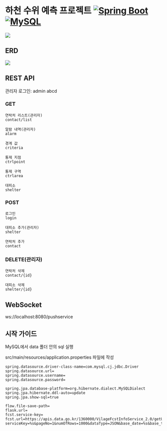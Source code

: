 # 하천 수위 예측 프로젝트 [![Spring Boot](https://img.shields.io/badge/Spring%20Boot-3.1.3-brightgreen)](https://spring.io/projects/spring-boot) [![MySQL](https://img.shields.io/badge/MySQL-8.0-blue)](https://www.mysql.com/)
<image src='System.png'>

## ERD
<image src='ERD.PNG'>

## REST API
관리자 로그인: admin abcd
### GET
    연락처 리스트(관리자)
    contact/list

    알람 내역(관리자)
    alarm

    경계 값
    criteria

    통제 지점
    ctrlpoint

    통제 구역
    ctrlarea

    대피소
    shelter
### POST
    로그인
    login

    대피소 추가(관리자)
    shelter

    연락처 추가
    contact
### DELETE(관리자)
    연락처 삭제
    contact/{id}

    대피소 삭제
    shelter/{id}

## WebSocket
ws://localhost:8080/pushservice

## 시작 가이드
MySQL에서 data 폴더 안의 sql 실행

src/main/resources/application.properties 파일에 작성
```
spring.datasource.driver-class-name=com.mysql.cj.jdbc.Driver
spring.datasource.url=
spring.datasource.username=
spring.datasource.password=

spring.jpa.database-platform=org.hibernate.dialect.MySQLDialect
spring.jpa.hibernate.ddl-auto=update
spring.jpa.show-sql=true

flow.file-save-path=
flask.url=
fcst.service-key=
fcst.url=https://apis.data.go.kr/1360000/VilageFcstInfoService_2.0/getUltraSrtFcst?serviceKey=%s&pageNo=1&numOfRows=1000&dataType=JSON&base_date=%s&base_time=%s&nx=%s&ny=%s
```
